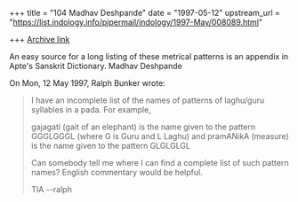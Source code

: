 +++
title = "104 Madhav Deshpande"
date = "1997-05-12"
upstream_url = "https://list.indology.info/pipermail/indology/1997-May/008089.html"

+++
[Archive link](https://list.indology.info/pipermail/indology/1997-May/008089.html)

An easy source for a long listing of these metrical patterns is an
appendix in Apte's Sanskrit Dictionary.
	Madhav Deshpande

On Mon, 12 May 1997, Ralph Bunker wrote:

> I have an incomplete list of the names of patterns of laghu/guru syllables
> in a pada. For example,
> 
> gajagati (gait of an elephant) is the name given to the pattern GGGLGGGL
> (where G is Guru and L Laghu) and
> pramANikA (measure) is the name given to the pattern GLGLGLGL
> 
> Can somebody tell me where I can find a complete list of such pattern names?
> English commentary would be helpful.
> 
> TIA
> --ralph
> 
> 
> 





